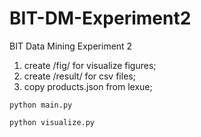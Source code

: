 # BIT-DM-Experiment2
BIT Data Mining Experiment 2

1. create /fig/ for visualize figures;
2. create /result/ for csv files;
3. copy products.json from lexue;

`
python main.py
`

`
python visualize.py
`
